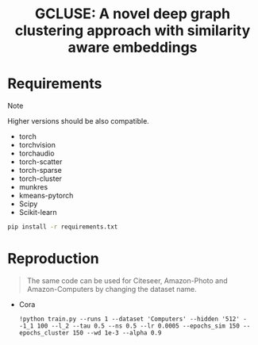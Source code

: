 <div align="center">
    <h1>GCLUSE: A novel deep graph clustering approach with similarity
aware embeddings</h1>
</div>


# Requirements
> [!NOTE]
> Higher versions should be also compatible.

* torch
* torchvision
* torchaudio
* torch-scatter
* torch-sparse
* torch-cluster
* munkres
* kmeans-pytorch
* Scipy
* Scikit-learn

```bash
pip install -r requirements.txt
```


# Reproduction

> The same code can be used for Citeseer, Amazon-Photo and Amazon-Computers by changing the dataset name.

* Cora
  ```
  !python train.py --runs 1 --dataset 'Computers' --hidden '512' --1_1 100 --l_2 --tau 0.5 --ns 0.5 --lr 0.0005 --epochs_sim 150 --epochs_cluster 150 --wd 1e-3 --alpha 0.9
  ```
